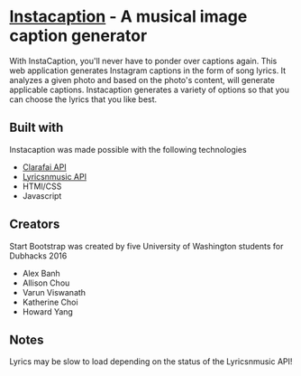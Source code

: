 # [Instacaption](https://htmlpreview.github.io/?https://github.com/instacaption/instacaptionv2/blob/master/instacaption/index.html) - A musical image caption generator

With InstaCaption, you'll never have to ponder over captions again. This web application generates Instagram captions in the form of song lyrics. It analyzes a given photo and based on the photo's content, will generate applicable captions. Instacaption generates a variety of options so that you can choose the lyrics that you like best.

## Built with

Instacaption was made possible with the following technologies 
* [Clarafai API](https://www.clarifai.com/)
* [Lyricsnmusic API](http://www.lyricsnmusic.com/api)
* HTMl/CSS
* Javascript

## Creators

Start Bootstrap was created by five University of Washington students for Dubhacks 2016
* Alex Banh
* Allison Chou
* Varun Viswanath
* Katherine Choi
* Howard Yang

## Notes

Lyrics may be slow to load depending on the status of the Lyricsnmusic API!
